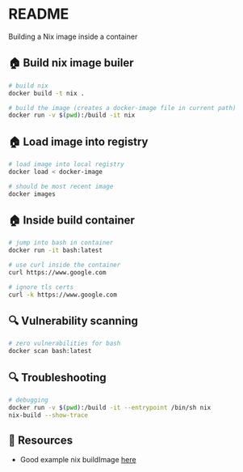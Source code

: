 # README

Building a Nix image inside a container  

## 🏠 Build nix image builer

```sh
# build nix
docker build -t nix .

# build the image (creates a docker-image file in current path)    
docker run -v $(pwd):/build -it nix     
```

## 🏠 Load image into registry

```sh
# load image into local registry
docker load < docker-image

# should be most recent image
docker images
```

## 🏠 Inside build container

```sh
# jump into bash in container
docker run -it bash:latest

# use curl inside the container
curl https://www.google.com

# ignore tls certs
curl -k https://www.google.com
```

## 🔍 Vulnerability scanning

```sh
# zero vulnerabilities for bash
docker scan bash:latest 
```

## 🔍 Troubleshooting

```sh
# debugging
docker run -v $(pwd):/build -it --entrypoint /bin/sh nix    
nix-build --show-trace
```

## 👀 Resources

* Good example nix buildImage [here](https://github.com/nix-community/docker-nixpkgs/blob/master/images/devcontainer/default.nix)  

